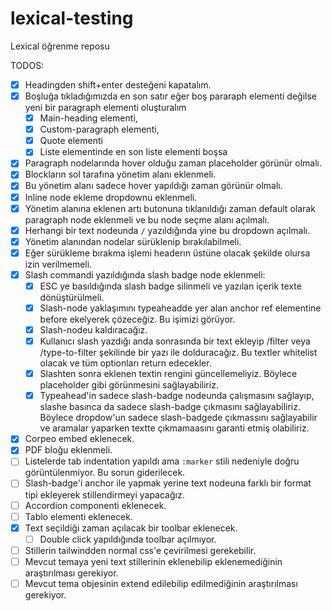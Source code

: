 # lexical-testing
Lexical öğrenme reposu

TODOS:
- [x] Headingden shift+enter desteğeni kapatalım.
- [x] Boşluğa tıkladığımızda en son satır eğer boş pararaph elementi değilse yeni bir paragraph elementi oluşturalım
  - [x] Main-heading elementi,
  - [x] Custom-paragraph elementi,
  - [x] Quote elementi
  - [x] Liste elementinde en son liste elementi boşsa
- [x] Paragraph nodelarında hover olduğu zaman placeholder görünür olmalı.
- [x] Blockların sol tarafına yönetim alanı eklenmeli.
- [x] Bu yönetim alanı sadece hover yapıldığı zaman görünür olmalı.
- [x] Inline node ekleme dropdownu eklenmeli.
- [x] Yönetim alanına eklenen artı butonuna tıklanıldığı zaman default olarak paragraph node eklenmeli ve bu node seçme alanı açılmalı.
- [x] Herhangi bir text nodeunda `/` yazıldığında yine bu dropdown açılmalı.
- [x] Yönetim alanından nodelar sürüklenip bırakılabilmeli.
- [x] Eğer sürükleme bırakma işlemi headerın üstüne olacak şekilde olursa izin verilmemeli.
- [x] Slash commandi yazıldığında slash badge node eklenmeli:
  - [x] ESC ye basıldığında slash badge silinmeli ve yazılan içerik texte dönüştürülmeli.
  - [x] Slash-node yaklaşımını typeaheadde yer alan anchor ref elementine before ekelyerek çözeceğiz. Bu işimizi görüyor.
  - [x] Slash-nodeu kaldıracağız.
  - [x] Kullanıcı slash yazdığı anda sonrasında bir text ekleyip /filter veya /type-to-filter şekilinde bir yazı ile dolduracağız. Bu textler whitelist olacak ve tüm optionları return edecekler.
  - [x] Slashten sonra eklenen textin rengini güncellemeliyiz. Böylece placeholder gibi görünmesini sağlayabiliriz.
  - [x] Typeahead'in sadece slash-badge nodeunda çalışmasını sağlayıp, slashe basınca da sadece slash-badge çıkmasını sağlayabiliriz. Böylece dropdow'un sadece slash-badgede çıkmassını sağlayabilir ve aramalar yaparken textte çıkmamaasını garanti etmiş olabiliriz.
- [x] Corpeo embed eklenecek.
- [x] PDF bloğu eklenmeli.
- [ ] Listelerde tab indentation yapıldı ama `:marker` stili nedeniyle doğru görüntülenmiyor. Bu sorun giderilecek.
- [ ] Slash-badge'i anchor ile yapmak yerine text nodeuna farklı bir format tipi ekleyerek stillendirmeyi yapacağız.
- [ ] Accordion componenti eklenecek.
- [ ] Tablo elementi eklenecek.
- [x] Text seçildiği zaman açılacak bir toolbar eklenecek.
  - [ ] Double click yapıldığında toolbar açılmıyor.
- [ ] Stillerin tailwindden normal css'e çevirilmesi gerekebilir. 
- [ ] Mevcut temaya yeni text stillerinin eklenebilip eklenemediğinin araştırılması gerekiyor.
- [ ] Mevcut tema objesinin extend edilebilip edilmediğinin araştırılması gerekiyor.